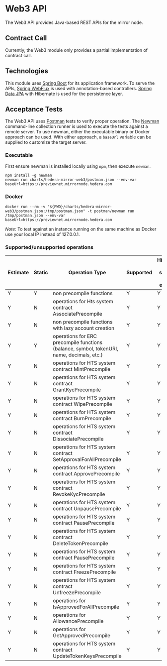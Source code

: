 # Web3 API

The Web3 API provides Java-based REST APIs for the mirror node.

## Contract Call

Currently, the Web3 module only provides a partial implementation of contract call.

## Technologies

This module uses [Spring Boot](https://spring.io/projects/spring-boot) for its application framework. To serve the
APIs, [Spring WebFlux](https://docs.spring.io/spring-framework/docs/current/reference/html/web-reactive.html)
is used with annotation-based controllers. [Spring Data JPA](https://spring.io/projects/spring-data-jpa) with Hibernate
is used for the persistence layer.

## Acceptance Tests

The Web3 API uses [Postman](https://www.postman.com) tests to verify proper operation. The
[Newman](https://learning.postman.com/docs/running-collections/using-newman-cli/command-line-integration-with-newman)
command-line collection runner is used to execute the tests against a remote server. To use newman, either the
executable binary or Docker approach can be used. With either approach, a `baseUrl` variable can be supplied to
customize the target server.

### Executable

First ensure newman is installed locally using `npm`, then execute `newman`.

```shell
npm install -g newman
newman run charts/hedera-mirror-web3/postman.json --env-var baseUrl=https://previewnet.mirrornode.hedera.com
```

### Docker

```shell
docker run --rm -v "${PWD}/charts/hedera-mirror-web3/postman.json:/tmp/postman.json" -t postman/newman run /tmp/postman.json --env-var baseUrl=https://previewnet.mirrornode.hedera.com
```

_Note:_ To test against an instance running on the same machine as Docker use your local IP instead of 127.0.0.1.

### Supported/unsupported operations

| Estimate | Static | Operation Type                                                                            | Supported | Historical data support - eth_call| Reads | Modifications |
| -------- | ------ | ----------------------------------------------------------------------------------------- | --------- |-----------------------------------| ----- | ------------- |
| Y        | Y      | non precompile functions                                                                  | Y         | Y                                 | Y     | Y             |
| Y        | N      | operations for Hts system contract AssociatePrecompile                                    | Y         | Y                                 | Y     | Y             |
| Y        | N      | non precompile functions with lazy account creation                                       | Y         | Y                                 | Y     | Y             |
| Y        | Y      | operations for ERC precompile functions (balance, symbol, tokenURI, name, decimals, etc.) | Y         | Y                                 | Y     | N             |
| Y        | N      | operations for HTS system contract MintPrecompile                                         | Y         | Y                                 | Y     | Y             |
| Y        | N      | operations for HTS system contract GrantKycPrecompile                                     | Y         | Y                                 | Y     | Y             |
| Y        | N      | operations for HTS system contract WipePrecompile                                         | Y         | Y                                 | Y     | Y             |
| Y        | N      | operations for HTS system contract BurnPrecompile                                         | Y         | Y                                 | Y     | Y             |
| Y        | N      | operations for HTS system contract DissociatePrecompile                                   | Y         | Y                                 | Y     | Y             |
| Y        | N      | operations for HTS system contract SetApprovalForAllPrecompile                            | Y         | Y                                 | Y     | Y             |
| Y        | N      | operations for HTS system contract ApprovePrecompile                                      | Y         | Y                                 | Y     | Y             |
| Y        | N      | operations for HTS system contract RevokeKycPrecompile                                    | Y         | Y                                 | Y     | Y             |
| Y        | N      | operations for HTS system contract UnpausePrecompile                                      | Y         | Y                                 | Y     | Y             |
| Y        | N      | operations for HTS system contract PausePrecompile                                        | Y         | Y                                 | Y     | Y             |
| Y        | N      | operations for HTS system contract DeleteTokenPrecompile                                  | Y         | Y                                 | Y     | Y             |
| Y        | N      | operations for HTS system contract PausePrecompile                                        | Y         | Y                                 | Y     | Y             |
| Y        | N      | operations for HTS system contract FreezePrecompile                                       | Y         | Y                                 | Y     | Y             |
| Y        | N      | operations for HTS system contract UnfreezePrecompile                                     | Y         | Y                                 | Y     | Y             |
| Y        | N      | operations for IsApprovedForAllPrecompile                                                 | Y         | Y                                 | Y     | N             |
| Y        | N      | operations for AllowancePrecompile                                                        | Y         | Y                                 | Y     | N             |
| Y        | N      | operations for GetApprovedPrecompile                                                      | Y         | Y                                 | Y     | N             |
| Y        | N      | operations for HTS system contract UpdateTokenKeysPrecompile                              | Y         | Y                                 | Y     | Y             |

